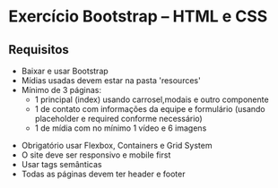 # Exercício Bootstrap – HTML e CSS

## Requisitos

- Baixar e usar Bootstrap
- Mídias usadas devem estar na pasta 'resources'
- Mínimo de 3 páginas:
  - 1 principal (index) usando carrosel,modais e outro componente
  - 1 de contato com informações da equipe e formulário (usando placeholder e required conforme necessário)
  - 1 de mídia com no mínimo 1 vídeo e 6 imagens

* Obrigatório usar Flexbox, Containers e Grid System
* O site deve ser responsivo e mobile first
* Usar tags semânticas
* Todas as páginas devem ter header e footer
